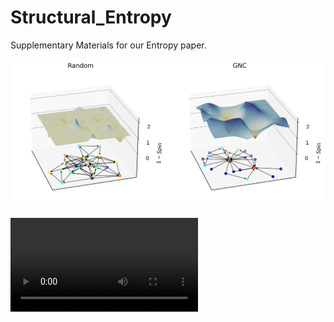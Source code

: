 # Structural_Entropy

 Supplementary Materials for our Entropy paper.

![Screenshot](./Landscape_Random_GNC.png)


![VR video capture](./network_landscape_vr_demo.mp4)
